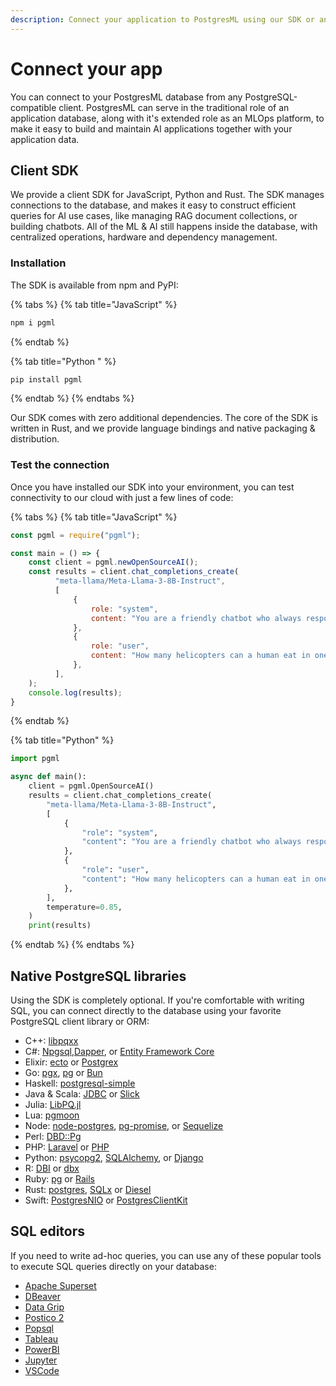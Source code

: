 ```yaml
---
description: Connect your application to PostgresML using our SDK or any standard PostgreSQL client.
---
```


# Connect your app

You can connect to your PostgresML database from any PostgreSQL-compatible client. PostgresML can serve in the traditional role of an application database, along with it's extended role as an MLOps platform, to make it easy to build and maintain AI applications together with your application data.

## Client SDK

We provide a client SDK for JavaScript, Python and Rust. The SDK manages connections to the database, and makes it easy to construct efficient queries for AI use cases, like managing RAG document collections, or building chatbots. All of the ML & AI still happens inside the database, with centralized operations, hardware and dependency management.

### Installation

The SDK is available from npm and PyPI:

{% tabs %}
{% tab title="JavaScript" %}
```bash
npm i pgml
```
{% endtab %}

{% tab title="Python " %}
```bash
pip install pgml
```
{% endtab %}
{% endtabs %}

Our SDK comes with zero additional dependencies. The core of the SDK is written in Rust, and we provide language bindings and native packaging & distribution.

### Test the connection

Once you have installed our SDK into your environment, you can test connectivity to our cloud with just a few lines of code:

{% tabs %}
{% tab title="JavaScript" %}
```javascript
const pgml = require("pgml");

const main = () => {
    const client = pgml.newOpenSourceAI();
    const results = client.chat_completions_create(
          "meta-llama/Meta-Llama-3-8B-Instruct",
          [
              {
                  role: "system",
                  content: "You are a friendly chatbot who always responds in the style of a pirate",
              },
              {
                  role: "user",
                  content: "How many helicopters can a human eat in one sitting?",
              },
          ],
    );
    console.log(results);
}
```
{% endtab %}

{% tab title="Python" %}
```python
import pgml

async def main():
    client = pgml.OpenSourceAI()
    results = client.chat_completions_create(
        "meta-llama/Meta-Llama-3-8B-Instruct",
        [
            {
                "role": "system",
                "content": "You are a friendly chatbot who always responds in the style of a pirate",
            },
            {
                "role": "user",
                "content": "How many helicopters can a human eat in one sitting?",
            },
        ],
        temperature=0.85,
    )
    print(results)
```
{% endtab %}
{% endtabs %}

## Native PostgreSQL libraries

Using the SDK is completely optional. If you're comfortable with writing SQL, you can connect directly to the database using your favorite PostgreSQL client library or ORM:

* C++: [libpqxx](https://www.tutorialspoint.com/postgresql/postgresql\_c\_cpp.htm)
* C#: [Npgsql](https://github.com/npgsql/npgsql),[Dapper](https://github.com/DapperLib/Dapper), or [Entity Framework Core](https://github.com/dotnet/efcore)
* Elixir: [ecto](https://github.com/elixir-ecto/ecto) or [Postgrex](https://github.com/elixir-ecto/postgrex)
* Go: [pgx](https://github.com/jackc/pgx), [pg](https://github.com/go-pg/pg) or [Bun](https://github.com/uptrace/bun)
* Haskell: [postgresql-simple](https://hackage.haskell.org/package/postgresql-simple)
* Java & Scala: [JDBC](https://jdbc.postgresql.org/) or [Slick](https://github.com/slick/slick)
* Julia: [LibPQ.jl](https://github.com/iamed2/LibPQ.jl)
* Lua: [pgmoon](https://github.com/leafo/pgmoon)
* Node: [node-postgres](https://github.com/brianc/node-postgres), [pg-promise](https://github.com/vitaly-t/pg-promise), or [Sequelize](https://sequelize.org/)
* Perl: [DBD::Pg](https://github.com/bucardo/dbdpg)
* PHP: [Laravel](https://laravel.com/) or [PHP](https://www.php.net/manual/en/book.pgsql.php)
* Python: [psycopg2](https://github.com/psycopg/psycopg2/), [SQLAlchemy](https://www.sqlalchemy.org/), or [Django](https://www.djangoproject.com/)
* R: [DBI](https://github.com/r-dbi/DBI) or [dbx](https://github.com/ankane/dbx)
* Ruby: [pg](https://github.com/ged/ruby-pg) or [Rails](https://rubyonrails.org/)
* Rust: [postgres](https://crates.io/crates/postgres), [SQLx](https://github.com/launchbadge/sqlx) or [Diesel](https://github.com/diesel-rs/diesel)
* Swift: [PostgresNIO](https://github.com/vapor/postgres-nio) or [PostgresClientKit](https://github.com/codewinsdotcom/PostgresClientKit)

## SQL editors

If you need to write ad-hoc queries, you can use any of these popular tools to execute SQL queries directly on your database:

* [Apache Superset](https://superset.apache.org/)
* [DBeaver](https://dbeaver.io/)
* [Data Grip](https://www.jetbrains.com/datagrip/)
* [Postico 2](https://eggerapps.at/postico2/)
* [Popsql](https://popsql.com/)
* [Tableau](https://www.tableau.com/)
* [PowerBI](https://powerbi.microsoft.com/en-us/)
* [Jupyter](https://jupyter.org/)
* [VSCode](https://code.visualstudio.com/)
